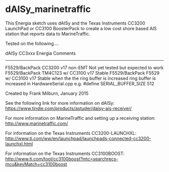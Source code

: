 # dAISy_marinetraffic
This Energia sketch uses dAISy and the Texas Instruments CC3200 LaunchPad or CC3100 BoosterPack to create a low cost shore based AIS station that reports data to MarineTraffic.

Tested on the following....

  dAISy             CC3xxx                Energia           Comments
  --------------    -----------------     -------------     -------------------------------------------
  F5529/BackPack    CC3200                v17 non-EMT       Not yet tested but expected to work
  F5529/BackPack    TM4C123 w/ CC3100     v17               Stable
  F5529/BackPack    F5529 w/ CC3100       v17               Stable when the the ring buffer is increased
                                                            ring buffer is increased in HardwareSerial.cpp
                                                            e.g. #define SERIAL_BUFFER_SIZE 512 

Created by Frank Milburn, January 2015

See the following link for more information on dAISy: https://www.tindie.com/products/astuder/daisy-ais-receiver/

For more information on MarineTraffic and setting up a receiving station: http://www.marinetraffic.com/

For information on the Texas Instruments CC3200-LAUNCHXL: http://www.ti.com/ww/en/launchpad/launchpads-connected-cc3200-launchxl.html

For information on the Texas Instruments CC3100BOOST:
http://www.ti.com/tool/cc3100boost?intc=searchrecs-mcu&keyMatch=cc3100boost

